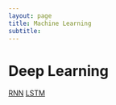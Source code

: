 ```yaml
---
layout: page
title: Machine Learning
subtitle: 
---
```


# Deep Learning

[RNN](/DL/RNN_1_description.md)
[LSTM](/DL/LSTM_1_description.md)
